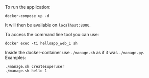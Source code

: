 To run the application:

    docker-compose up -d

It will then be available on `localhost:8000`.

To access the command line tool you can use:

    docker exec -ti helloapp_web_1 sh

Inside the docker-container use `./manage.sh` as if it was `./manage.py`. Examples:

    ./manage.sh createsuperuser
    ./manage.sh hello 1
